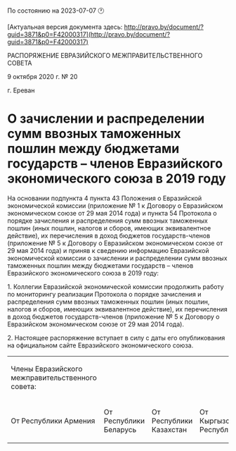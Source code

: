 По состоянию на 2023-07-07 &#x1F550;

[Актуальная версия документа здесь: http://pravo.by/document/?guid=3871&p0=F42000317](http://pravo.by/document/?guid=3871&p0=F42000317)

<p>РАСПОРЯЖЕНИЕ ЕВРАЗИЙСКОГО МЕЖПРАВИТЕЛЬСТВЕННОГО СОВЕТА</p>
<p>9 октября 2020 г. № 20</p>
<p>г. Ереван</p>
<h1>О зачислении и распределении сумм ввозных таможенных пошлин между бюджетами государств – членов Евразийского экономического союза в 2019 году</h1>
<p>На основании подпункта 4 пункта 43 Положения о Евразийской экономической комиссии (приложение № 1 к Договору о Евразийском экономическом союзе от 29 мая 2014 года) и пункта 54 Протокола о порядке зачисления и распределения сумм ввозных таможенных пошлин (иных пошлин, налогов и сборов, имеющих эквивалентное действие), их перечисления в доход бюджетов государств-членов (приложение № 5 к Договору о Евразийском экономическом союзе от 29 мая 2014 года) и приняв к сведению информацию Евразийской экономической комиссии о зачислении и распределении сумм ввозных таможенных пошлин между бюджетами государств – членов Евразийского экономического союза в 2019 году:</p>
<p>1. Коллегии Евразийской экономической комиссии продолжить работу по мониторингу реализации Протокола о порядке зачисления и распределения сумм ввозных таможенных пошлин (иных пошлин, налогов и сборов, имеющих эквивалентное действие), их перечисления в доход бюджетов государств-членов (приложение № 5 к Договору о Евразийском экономическом союзе от 29 мая 2014 года).</p>
<p>2. Настоящее распоряжение вступает в силу с даты его опубликования на официальном сайте Евразийского экономического союза.</p>
<p></p>
<table>
<tr><td><p>Члены Евразийского межправительственного совета:</p></td></tr>
<tr>
<td><p>От Республики Армения</p></td>
<td><p>От Республики Беларусь</p></td>
<td><p>От Республики Казахстан</p></td>
<td><p>От Кыргызской Республики</p></td>
<td><p>От Российской Федерации</p></td>
</tr>
</table>
<p></p>